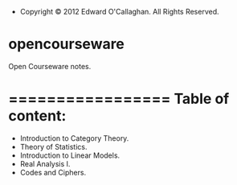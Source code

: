 - Copyright © 2012 Edward O'Callaghan. All Rights Reserved.

opencourseware
==============

Open Courseware notes.

=================
Table of content:
=================

 * Introduction to Category Theory.
 * Theory of Statistics.
 * Introduction to Linear Models.
 * Real Analysis I.
 * Codes and Ciphers.

